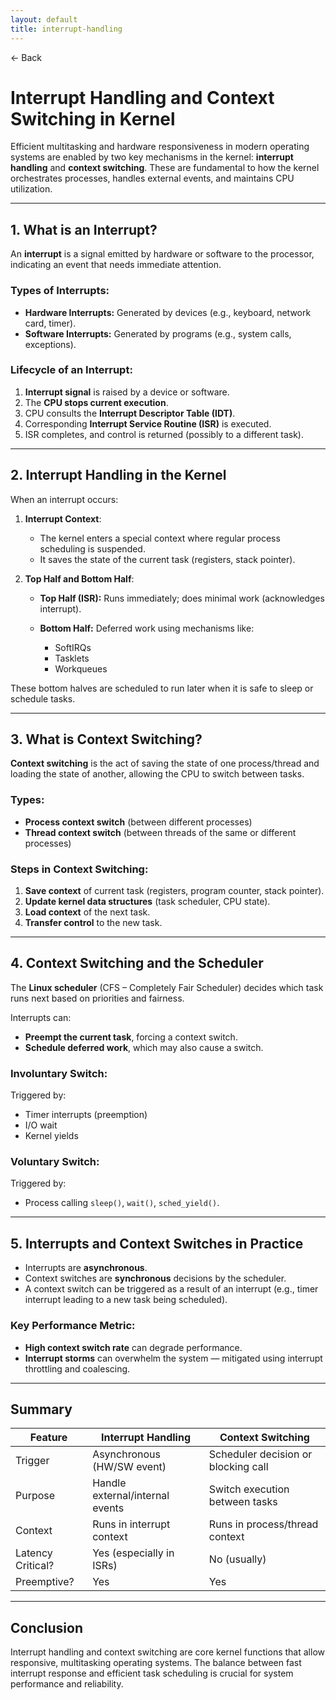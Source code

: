```yaml
---
layout: default
title: interrupt-handling 
---
```


<a href="https://anish7610.github.io/technical-writeups" style="text-decoration: none;">← Back</a>


# Interrupt Handling and Context Switching in Kernel

Efficient multitasking and hardware responsiveness in modern operating systems are enabled by two key mechanisms in the kernel: **interrupt handling** and **context switching**. These are fundamental to how the kernel orchestrates processes, handles external events, and maintains CPU utilization.

---

## 1. What is an Interrupt?

An **interrupt** is a signal emitted by hardware or software to the processor, indicating an event that needs immediate attention.

### Types of Interrupts:

* **Hardware Interrupts:** Generated by devices (e.g., keyboard, network card, timer).
* **Software Interrupts:** Generated by programs (e.g., system calls, exceptions).

### Lifecycle of an Interrupt:

1. **Interrupt signal** is raised by a device or software.
2. The **CPU stops current execution**.
3. CPU consults the **Interrupt Descriptor Table (IDT)**.
4. Corresponding **Interrupt Service Routine (ISR)** is executed.
5. ISR completes, and control is returned (possibly to a different task).

---

## 2. Interrupt Handling in the Kernel

When an interrupt occurs:

1. **Interrupt Context**:

   * The kernel enters a special context where regular process scheduling is suspended.
   * It saves the state of the current task (registers, stack pointer).

2. **Top Half and Bottom Half**:

   * **Top Half (ISR):** Runs immediately; does minimal work (acknowledges interrupt).
   * **Bottom Half:** Deferred work using mechanisms like:

     * SoftIRQs
     * Tasklets
     * Workqueues

These bottom halves are scheduled to run later when it is safe to sleep or schedule tasks.

---

## 3. What is Context Switching?

**Context switching** is the act of saving the state of one process/thread and loading the state of another, allowing the CPU to switch between tasks.

### Types:

* **Process context switch** (between different processes)
* **Thread context switch** (between threads of the same or different processes)

### Steps in Context Switching:

1. **Save context** of current task (registers, program counter, stack pointer).
2. **Update kernel data structures** (task scheduler, CPU state).
3. **Load context** of the next task.
4. **Transfer control** to the new task.

---

## 4. Context Switching and the Scheduler

The **Linux scheduler** (CFS – Completely Fair Scheduler) decides which task runs next based on priorities and fairness.

Interrupts can:

* **Preempt the current task**, forcing a context switch.
* **Schedule deferred work**, which may also cause a switch.

### Involuntary Switch:

Triggered by:

* Timer interrupts (preemption)
* I/O wait
* Kernel yields

### Voluntary Switch:

Triggered by:

* Process calling `sleep()`, `wait()`, `sched_yield()`.

---

## 5. Interrupts and Context Switches in Practice

* Interrupts are **asynchronous**.
* Context switches are **synchronous** decisions by the scheduler.
* A context switch can be triggered as a result of an interrupt (e.g., timer interrupt leading to a new task being scheduled).

### Key Performance Metric:

* **High context switch rate** can degrade performance.
* **Interrupt storms** can overwhelm the system — mitigated using interrupt throttling and coalescing.

---

## Summary

| Feature           | Interrupt Handling              | Context Switching                   |
| ----------------- | ------------------------------- | ----------------------------------- |
| Trigger           | Asynchronous (HW/SW event)      | Scheduler decision or blocking call |
| Purpose           | Handle external/internal events | Switch execution between tasks      |
| Context           | Runs in interrupt context       | Runs in process/thread context      |
| Latency Critical? | Yes (especially in ISRs)        | No (usually)                        |
| Preemptive?       | Yes                             | Yes                                 |

---

## Conclusion

Interrupt handling and context switching are core kernel functions that allow responsive, multitasking operating systems. The balance between fast interrupt response and efficient task scheduling is crucial for system performance and reliability.
